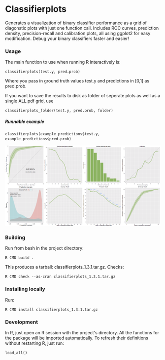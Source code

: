 # Classifierplots

Generates a visualization of binary classifier performance as a grid of diagonstic plots with just one function call. Includes ROC curves, prediction density, precision-recall and calibration plots, all using  ggplot2 for easy modification. Debug your binary classifiers faster and easier!

### Usage

The main function to use when running R interactively is:

	classifierplots(test.y, pred.prob)
		
Where you pass in ground truth values test.y and predictions in [0,1] as pred.prob.

If you want to save the results to disk as folder of seperate plots as well as a single ALL.pdf grid, use 

	classifierplots_folder(test.y, pred.prob, folder)

##### Runnable example

	classifierplots(example_predictions$test.y, example_predictions$pred.prob) 
 
![Example](/example.png?raw=true "Example")
	
### Building

Run from bash in the project directory:

    R CMD build .
        
This produces a tarball: classifierplots_1.3.1.tar.gz. Checks:
    
	R CMD check --as-cran classifierplots_1.3.1.tar.gz
	
### Installing locally

Run:
    
    R CMD install classifierplots_1.3.1.tar.gz


### Development

In R, just open an R session with the project's directory. All the functions for the package will be imported automatically. To refresh their definitions without restarting R, just run:

	load_all()

